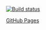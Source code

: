 [![Build status](https://ci.appveyor.com/api/projects/status/p85m35dq43scjenf?svg=true)](https://ci.appveyor.com/project/tomcxa/canbandesk)

[GitHub Pages](https://tomcxa.github.io/CanbanDesk)